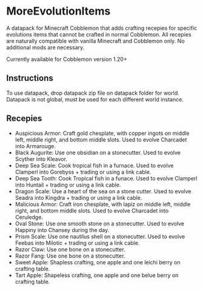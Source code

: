 # MoreEvolutionItems
A datapack for Minecraft Cobblemon that adds crafting recepies for specific evolutions items that cannot be crafted in normal Cobblemon.
All recepies are naturally compatible with vanilla Minecraft and Cobblemon only. No additional mods are necessary. 

Currently available for Cobblemon version 1.20+

## Instructions

To use datapack, drop datapack zip file on datapack folder for world. Datapack is not global, must be used for each different world instance.  

## Recepies

+ Auspicious Armor: Craft gold chesplate, with copper ingots on middle left, middle right, and bottom middle slots. Used to evolve Charcadet into Armarouge.
+ Black Augurite: Use one obsidian on a stonecutter. Used to evolve Scyther into Kleavor.
+ Deep Sea Scale: Cook tropical fish in a furnace. Used to evolve Clamperl into Gorebyss + trading or using a link cable.
+ Deep Sea Tooth: Cook Tropical fish in a funace. Used to evolve Clamperl into Huntail + trading or using a link cable. 
+ Dragon Scale: Use a heart of the sea on a stone cutter. Used to evolve Seadra into Kingdra + trading or using a link cable.
+ Malicious Armor: Craft iron chesplate, with lapiz on middle left, middle right, and bottom middle slots. Used to evolve Charcadet into Ceruledge.
+  Oval Stone: Use one smooth stone on a stonecutter. Used to evolve Happiny into Chansey during the day.
+  Prism Scale: Use one nautilus shell on a stonecutter. Used to evolve Feebas into Milotic + trading or using a link cable.
+  Razor Claw: Use one bone on a stonecutter.
+  Razor Fang: Use one bone on a stonecutter. 
+  Sweet Apple: Shapless crafting, one apple and one leichi berry on crafting table.
+  Tart Apple: Shapeless crafting, one apple and one belue berry on crafting table. 
